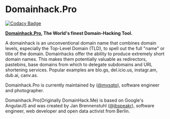 # Domainhack.Pro

[![Codacy Badge](https://www.codacy.com/project/badge/163adcc9675a4b9b39bd3abb156795f5)](https://www.codacy.com/public/mysqto/domainhack.pro.git)

**[Domainhack.Pro](http://domainhack.pro), The World's finest Domain-Hacking Tool.**

A domainhack is an unconventional domain name that combines domain levels, especially the Top-Level Domain (TLD), to spell out the full "name" or title of the domain. Domainhacks offer the ability to produce extremely short domain names. This makes them potentially valuable as redirectors, pastebins, base domains from which to delegate subdomains and URL shortening services. Popular examples are blo.gs, del.icio.us, instagr.am, dub.ai, canv.as.

Domainhack.Pro is currently maintained by ([@mysqto](https://www.twitter.com/mysqto)), software engineer and photographer.

Domainhack.Pro(Originally DomainHack.Me) is based on Google's AngularJS and was created by Jan Brennenstuhl ([@jbspeakr](https://www.twitter.com/jbspeakr)), software engineer, web developer and open data activist from Berlin.
